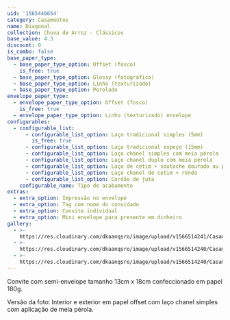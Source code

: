 ```yaml
---
uid: '1565446654'
category: Casamentos
name: Diagonal
collection: Chuva de Arroz - Clássicos
base_value: 4.3
discount: 0
is_combo: false
base_paper_type:
  - base_paper_type_option: Offset (fosco)
    is_free: true
  - base_paper_type_option: Glossy (fotográfico)
  - base_paper_type_option: Linho (texturizado)
  - base_paper_type_option: Perolado
envelope_paper_type:
  - envelope_paper_type_option: Offset (fosco)
    is_free: true
  - envelope_paper_type_option: Linho (texturizado) envelope
configurables:
  - configurable_list:
      - configurable_list_option: Laço tradicional simples (5mm)
        is_free: true
      - configurable_list_option: Laço tradicional expeço (15mm)
      - configurable_list_option: Laço chanel simples com meia pérola
      - configurable_list_option: Laço chanel duplo com meia pérola
      - configurable_list_option: Laço de cetim + soutache dourado ou prateado
      - configurable_list_option: Laço chanel de cetim + renda
      - configurable_list_option: Cordão de juta
    configurable_name: Tipo de acabamento
extras:
  - extra_option: Impressão no envelope
  - extra_option: Tag com nome do convidado
  - extra_option: Convite individual
  - extra_option: Mini envelope para presente em dinheiro
gallery:
  - >-
    https://res.cloudinary.com/dkaanqsro/image/upload/v1566514241/Casamentos/Modelo_Diagonal_1_kd2y6x.jpg
  - >-
    https://res.cloudinary.com/dkaanqsro/image/upload/v1566514240/Casamentos/Modelo_Diagonal_3_qje3nx.jpg
  - >-
    https://res.cloudinary.com/dkaanqsro/image/upload/v1566514240/Casamentos/Modelo_Diagonal_2_ajoah1.jpg
---
```

Convite com semi-envelope tamanho 13cm x 18cm confeccionado em papel 180g.

Versão da foto: Interior e exterior em papel offset com laço chanel simples
com aplicação de meia pérola.
